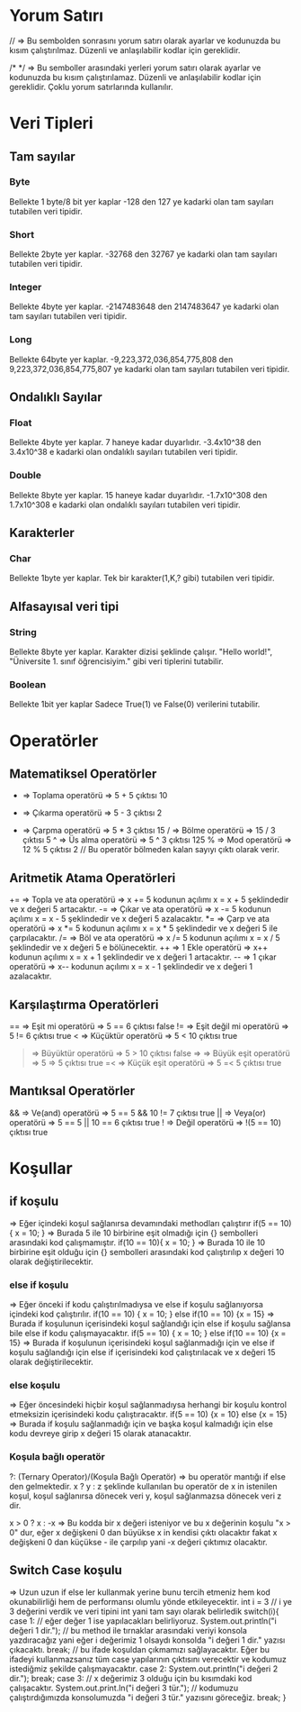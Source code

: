 # Yorum Satırı
//       => Bu sembolden sonrasını yorum satırı olarak ayarlar ve kodunuzda bu kısım çalıştırılmaz. Düzenli ve anlaşılabilir kodlar için gereklidir.

/*  */   => Bu semboller arasındaki yerleri yorum satırı olarak ayarlar ve kodunuzda bu kısım çalıştırılamaz. Düzenli ve anlaşılabilir kodlar için gereklidir. Çoklu yorum satırlarında kullanılır.


# Veri Tipleri

## Tam sayılar

### Byte
Bellekte 1 byte/8 bit yer kaplar
-128 den 127 ye kadarki olan tam sayıları tutabilen veri tipidir.

### Short
Bellekte 2byte yer kaplar.
-32768 den 32767 ye kadarki olan tam sayıları tutabilen veri tipidir.

### Integer
Bellekte 4byte yer kaplar.
-2147483648 den 2147483647 ye kadarki olan tam sayıları tutabilen veri tipidir.

### Long
Bellekte 64byte yer kaplar.
-9,223,372,036,854,775,808 den 9,223,372,036,854,775,807 ye kadarki olan tam sayıları tutabilen veri tipidir.


## Ondalıklı Sayılar

### Float
Bellekte 4byte yer kaplar.
7 haneye kadar duyarlıdır.
-3.4x10^38 den 3.4x10^38 e kadarki olan ondalıklı sayıları tutabilen veri tipidir.

### Double
Bellekte 8byte yer kaplar.
15 haneye kadar duyarlıdır.
-1.7x10^308 den 1.7x10^308 e kadarki olan ondalıklı sayıları tutabilen veri tipidir.

## Karakterler

### Char
Bellekte 1byte yer kaplar.
Tek bir karakter(1,K,? gibi) tutabilen veri tipidir.


## Alfasayısal veri tipi

### String
Bellekte 8byte yer kaplar.
Karakter dizisi şeklinde çalışır.
"Hello world!", "Üniversite 1. sınıf öğrencisiyim." gibi veri tiplerini tutabilir.

### Boolean
Bellekte 1bit yer kaplar
Sadece True(1) ve False(0) verilerini tutabilir.


# Operatörler

## Matematiksel Operatörler

+ => Toplama operatörü         => 5 + 5 çıktısı 10
- => Çıkarma operatörü         => 5 - 3 çıktısı 2
* => Çarpma operatörü          => 5 * 3 çıktısı 15
/ => Bölme operatörü           => 15 / 3 çıktısı 5
^ => Üs alma operatörü         => 5 ^ 3 çıktısı 125
% => Mod operatörü             => 12 % 5 çıktısı 2
 // Bu operatör bölmeden kalan sayıyı çıktı olarak verir.


## Aritmetik Atama Operatörleri

+= => Topla ve ata operatörü    => x += 5 kodunun açılımı x = x + 5 şeklindedir ve x değeri 5 artacaktır.
-= => Çıkar ve ata operatörü    => x -= 5 kodunun açılımı x = x - 5 şeklindedir ve x değeri 5 azalacaktır.
*= => Çarp ve ata operatörü     => x *= 5 kodunun açılımı x = x * 5 şeklindedir ve x değeri 5 ile çarpılacaktır.
/= => Böl ve ata operatörü      => x /= 5 kodunun açılımı x = x / 5 şeklindedir ve x değeri 5 e bölünecektir.
++ => 1 Ekle operatörü          =>  x++   kodunun açılımı x = x + 1 şeklindedir ve x değeri 1 artacaktır.
-- => 1 çıkar operatörü         =>  x--   kodunun açılımı x = x - 1 şeklindedir ve x değeri 1 azalacaktır.


## Karşılaştırma Operatörleri

== => Eşit mi operatörü          => 5 == 6 çıktısı false
!= => Eşit değil mi operatörü    => 5 != 6 çıktısı true
<  => Küçüktür operatörü         => 5 < 10 çıktısı true
>  => Büyüktür operatörü         => 5 > 10 çıktısı false
=> => Büyük eşit operatörü       => 5 => 5 çıktısı true
=< => Küçük eşit operatörü       => 5 =< 5 çıktısı true


## Mantıksal Operatörler

&& => Ve(and) operatörü          => 5 == 5 && 10 != 7 çıktısı true
|| => Veya(or) operatörü         => 5 == 5 || 10 == 6 çıktısı true
! => Değil operatörü             => !(5 == 10) çıktısı true


# Koşullar 

## if koşulu 
=> Eğer içindeki koşul sağlanırsa devamındaki methodları çalıştırır
 if(5 == 10){  x = 10; }
 => Burada 5 ile 10 birbirine eşit olmadığı için {} sembolleri arasındaki kod çalışmamıştır.
 if(10 == 10){  x = 10; }
 => Burada 10 ile 10 birbirine eşit olduğu için {} sembolleri arasındaki kod çalıştırılıp x değeri 10 olarak değiştirilecektir.

### else if koşulu 
=> Eğer önceki if kodu çalıştırılmadıysa ve else if koşulu sağlanıyorsa içindeki kod çalıştırılır.
 if(10 == 10) { x = 10; }
 else if(10 == 10) {x = 15}
 => Burada if koşulunun içerisindeki koşul sağlandığı için else if koşulu sağlansa bile else if kodu çalışmayacaktır.
 if(5 == 10) { x = 10; }
 else if(10 == 10) {x = 15}
 => Burada if koşulunun içerisindeki koşul sağlanmadığı için ve else if koşulu sağlandığı için else if içerisindeki kod çalıştırılacak ve x değeri 15 olarak değiştirilecektir.

### else koşulu 
=> Eğer öncesindeki hiçbir koşul sağlanmadıysa herhangi bir koşulu kontrol etmeksizin içerisindeki kodu çalıştıracaktır.
if(5 == 10) {x = 10}
else {x = 15}
=> Burada if koşulu sağlanmadığı için ve başka koşul kalmadığı için else kodu devreye girip x değeri 15 olarak atanacaktır.

### Koşula bağlı operatör
?: (Ternary Operator)/(Koşula Bağlı Operatör) => bu operatör mantığı if else den gelmektedir. x ? y : z şeklinde kullanılan bu operatör de x in istenilen koşul, koşul sağlanırsa dönecek veri y, koşul sağlanmazsa dönecek veri z dir.

x > 0 ? x : -x
=> Bu kodda bir x değeri isteniyor ve bu x değerinin koşulu "x > 0" dur, eğer x değişkeni 0 dan büyükse x in kendisi çıktı olacaktır fakat x değişkeni 0 dan küçükse - ile çarpılıp yani -x değeri çıktımız olacaktır.


## Switch Case koşulu
=> Uzun uzun if else ler kullanmak yerine bunu tercih etmeniz hem kod okunabilirliği hem de performansı olumlu yönde etkileyecektir.
int i = 3 // i ye 3 değerini verdik ve veri tipini int yani tam sayı olarak belirledik
switch(i){
        case 1: // eğer değer 1 ise yapılacakları belirliyoruz.
                System.out.println("i değeri 1 dir."); // bu method ile tırnaklar arasındaki veriyi konsola yazdıracağız yani eğer i değerimiz 1 olsaydı konsolda "i değeri 1 dir." yazısı çıkacaktı.
                break; // bu ifade koşuldan çıkmamızı sağlayacaktır. Eğer bu ifadeyi kullanmazsanız tüm case yapılarının çıktısını verecektir ve kodumuz istediğmiz şekilde çalışmayacaktır.
        case 2:
                System.out.println("i değeri 2 dir.");
                break;
        case 3: // x değerimiz 3 olduğu için bu kısımdaki kod çalışacaktır.
                System.out.print.ln("i değeri 3 tür."); // kodumuzu çalıştırdığımızda konsolumuzda "i değeri 3 tür." yazısını göreceğiz.
                break; 
}



